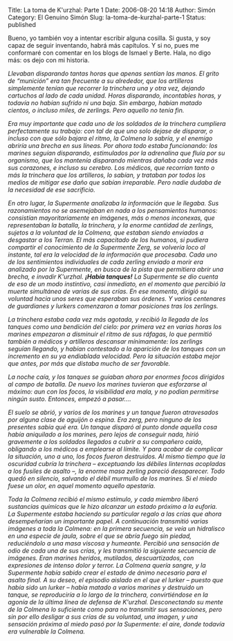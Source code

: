 Title: La toma de K'urzhal: Parte 1
Date: 2006-08-20 14:18
Author: Simón
Category: El Genuino Simón
Slug: la-toma-de-kurzhal-parte-1
Status: published

Bueno, yo también voy a intentar escribir alguna cosilla. Si gusta, y
soy capaz de seguir inventando, habrá más capítulos. Y si no, pues me
conformaré con comentar en los blogs de Ismael y Berte. Hala, no digo
más: os dejo con mi historia.

*Llevaban disparando tantas horas que 
apenas sentían las manos. El grito de “munición” era tan frecuente a su
alrededor, que los artilleros simplemente tenían que recorrer la
trinchera una y otra vez, dejando cartuchos al lado de cada unidad.
Horas disparando, incontables horas, y todavía no habían sufrido ni una
baja. Sin embargo, habían matado cientos, o incluso miles, de zerlings.
Pero aquello no tenía fin.*

*Era muy importante que cada uno de los soldados de la trinchera
cumpliera perfectamente su trabajo: con tal de que uno solo dejase de
disparar, o incluso con que sólo bajara el ritmo, la Colmena lo sabría,
y el enemigo abriría una brecha en sus líneas. Por ahora todo estaba
funcionando: los marines seguían disparando, estimulados por la
adrenalina que fluía por su organismo, que los mantenía disparando
mientras dañaba cada vez más sus corazones, e incluso su cerebro. Los
médicos, que recorrían tanto o más la trinchera que los artilleros, lo
sabían, y trataban por todos los medios de mitigar ese daño que sabían
irreparable. Pero nadie dudaba de la necesidad de ese sacrificio.*

*En otro lugar, la Supermente analizaba la información que le llegaba.
Sus razonamientos no se asemejaban en nada a los pensamientos humanos:
consistían mayoritariamente en imágenes, más o menos inconexas, que
representaban la batalla, la trinchera, y la enorme cantidad de
zerlings, sujetos a la voluntad de la Colmena, que estaban siendo
enviados a desgastar a los Terran. El más capacitado de los humanos, si
pudiera compartir el conocimiento de la Supermente Zerg, se volvería
loco al instante, tal era la velocidad de la información que procesaba.
Cada uno de los sentimientos individuales de cada zerling enviado a
morir era analizado por la Supermente, en busca de la pista que
permitiera abrir una brecha, e invadir K'urzhal. **¡Había tanques!** La Supermente se dio
cuenta de eso de un modo instintivo, casi inmediato, en el momento que
percibió la muerte simultánea de varias de sus crías. En ese momento,
dirigió su voluntad hacia unos seres que esperaban sus órdenes. Y varios
centenares de guardianes y lurkers comenzaron a tomar posiciones tras
los zerlings.*

*La trinchera estaba cada vez más agotada, y recibió la llegada de los
tanques como una bendición del cielo: por primera vez en varias horas
los marines empezaron a disminuir el ritmo de sus ráfagas, lo que
permitió también a médicos y artilleros descansar mínimamente: los
zerlings seguían llegando, y habían contestado a la aparición de los
tanques con un incremento en su ya endiablada velocidad. Pero la
situación estaba mejor que antes, por más que distaba mucho de ser
favorable.*

*La noche caía, y los tanques se guiaban ahora por enormes focos
dirigidos al campo de batalla. De nuevo los marines tuvieron que
esforzarse al máximo: aun con los focos, la visibilidad era mala, y no
podían permitirse ningún susto. Entonces, empezó a pasar....*

*El suelo se abrió, y varios de los marines y un tanque fueron
atravesados por alguna clase de aguijón o espina. Era zerg, pero ninguno
de los presentes sabía qué era. Un tanque disparó al punto donde aquella
cosa había aniquilado a los marines, pero lejos de conseguir nada, hirió
gravemente a los soldados llegados a cubrir a su compañero caído,
obligando a los médicos a emplearse al límite. Y para acabar de
complicar la situación, uno a uno, los focos fueron destruidos. Al mismo
tiempo que la oscuridad cubría la trinchera – exceptuando las débiles
linternas acopladas a los fusiles de asalto –, la enorme masa zerling
pareció desaparecer. Todo quedó en silencio, salvando el débil murmullo
de los marines. Si el miedo fuese un olor, en aquel momento aquello
apestaría.*

*Toda la Colmena recibió el mismo estímulo, y cada miembro liberó
sustancias químicas que le hizo alcanzar un estado próximo a la euforia.
La Supermente estaba haciendo su particular regalo a las crías que ahora
desempeñarían un importante papel. A continuación transmitió varias
imágenes a toda la Colmena: en la primera secuencia, se veía un
hidralisco en una especie de jaula, sobre el que se abría fuego sin
piedad, reduciéndolo a una masa viscosa y humeante. Percibió una
sensación de odio de cada una de sus crías, y les transmitió la
siguiente secuencia de imágenes. Eran marines heridos, mutilados,
descuartizados, con expresiones de intenso dolor y terror. La Colmena
quería sangre, y la Supermente había sabido crear el estado de ánimo
necesario para el asalto final. A su deseo, el episodio aislado en el
que el lurker – puesto que había sido un lurker – había matado a varios
marines y destruido un tanque, se reproduciría a lo largo de la
trinchera, convirtiéndose en la agonía de la última línea de defensa de
K'urzhal. Desconectando su mente de la Colmena lo suficiente como para
no transmitir sus sensaciones, pero sin por ello desligar a sus crías de
su voluntad, una imagen, y una sensación próxima al miedo pasó por la
Supermente: el aire, donde todavía era vulnerable la Colmena.*
